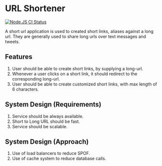 # URL Shortener
[![Node.JS CI Status](https://github.com/kudoabhijeet/url-shortener/actions/workflows/node.js.yml/badge.svg)](https://github.com/kudoabhijeet/url-shortener/actions/workflows/node.js.yml)


A short url application is used to created short links, aliases against a long url. 
They are generally used to share long urls over text messages and tweets. 

## Features 
1. User should be able to create short links, by supplying a long-url.
2. Whenever a user clicks on a short link, it should redirect to the corresponding long-url.
3. User should be able to create customized short links, with max length of 6 characters.

## System Design (Requirements)

1. Service should be always available.
2. Short to Long URL should be fast. 
3. Service should be scalable.

## System Design (Approach)

1. Use of load balancers to reduce SPOF.
2. Use of cache system to reduce database calls.




